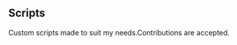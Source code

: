 ## Scripts
Custom scripts made to suit my needs.Contributions are accepted.























































